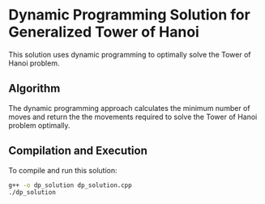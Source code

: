 # Dynamic Programming Solution for Generalized Tower of Hanoi

This solution uses dynamic programming to optimally solve the Tower of Hanoi problem.

## Algorithm

The dynamic programming approach calculates the minimum number of moves and return the the movements required to solve the Tower of Hanoi problem optimally.

## Compilation and Execution

To compile and run this solution:

```bash
g++ -o dp_solution dp_solution.cpp
./dp_solution
